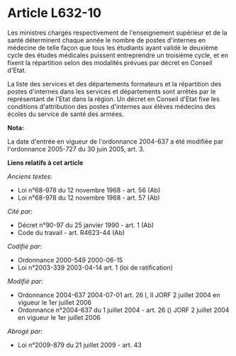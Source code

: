 # Article L632-10

Les ministres chargés respectivement de l'enseignement supérieur et de la santé déterminent chaque année le nombre de postes
d'internes en médecine de telle façon que tous les étudiants ayant validé le deuxième cycle des études médicales puissent
entreprendre un troisième cycle, et en fixent la répartition selon des modalités prévues par décret en Conseil d'Etat.

La liste des services et des départements formateurs et la répartition des postes d'internes dans les services et
départements sont arrêtés par le représentant de l'Etat dans la région. Un décret en Conseil d'Etat fixe les conditions
d'attribution des postes d'internes aux élèves médecins des écoles du service de santé des armées.

**Nota:**

La date d'entrée en vigueur de l'ordonnance 2004-637 a été modifiée par l'ordonnance 2005-727 du 30 juin 2005, art. 3.

**Liens relatifs à cet article**

_Anciens textes_:

  - Loi n°68-978 du 12 novembre 1968 - art. 56 (Ab)
  - Loi n°68-978 du 12 novembre 1968 - art. 57 (Ab)

_Cité par_:

  - Décret n°90-97 du 25 janvier 1990 - art. 1 (Ab)
  - Code du travail - art. R4623-44 (Ab)

_Codifié par_:

  - Ordonnance 2000-549 2000-06-15
  - Loi n°2003-339 2003-04-14 art. 1 (loi de ratification)

_Modifié par_:

  - Ordonnance 2004-637 2004-07-01 art. 26 I, II JORF 2 juillet 2004 en vigueur le 1er juillet 2006
  - Ordonnance n°2004-637 du 1 juillet 2004 - art. 26 () JORF 2 juillet 2004 en vigueur le 1er juillet 2006

_Abrogé par_:

  - Loi n°2009-879 du 21 juillet 2009 - art. 43
